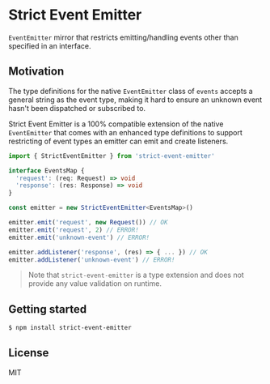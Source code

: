 # Strict Event Emitter

`EventEmitter` mirror that restricts emitting/handling events other than specified in an interface.

## Motivation

The type definitions for the native `EventEmitter` class of `events` accepts a general string as the event type, making it hard to ensure an unknown event hasn't been dispatched or subscribed to.

Strict Event Emitter is a 100% compatible extension of the native `EventEmitter` that comes with an enhanced type definitions to support restricting of event types an emitter can emit and create listeners.

```ts
import { StrictEventEmitter } from 'strict-event-emitter'

interface EventsMap {
  'request': (req: Request) => void
  'response': (res: Response) => void
}

const emitter = new StrictEventEmitter<EventsMap>()

emitter.emit('request', new Request()) // OK
emitter.emit('request', 2) // ERROR!
emitter.emit('unknown-event') // ERROR!

emitter.addListener('response', (res) => { ... }) // OK
emitter.addListener('unknown-event') // ERROR!
```

> Note that `strict-event-emitter` is a type extension and does not provide any value validation on runtime.

## Getting started

```bash
$ npm install strict-event-emitter
```

## License

MIT
